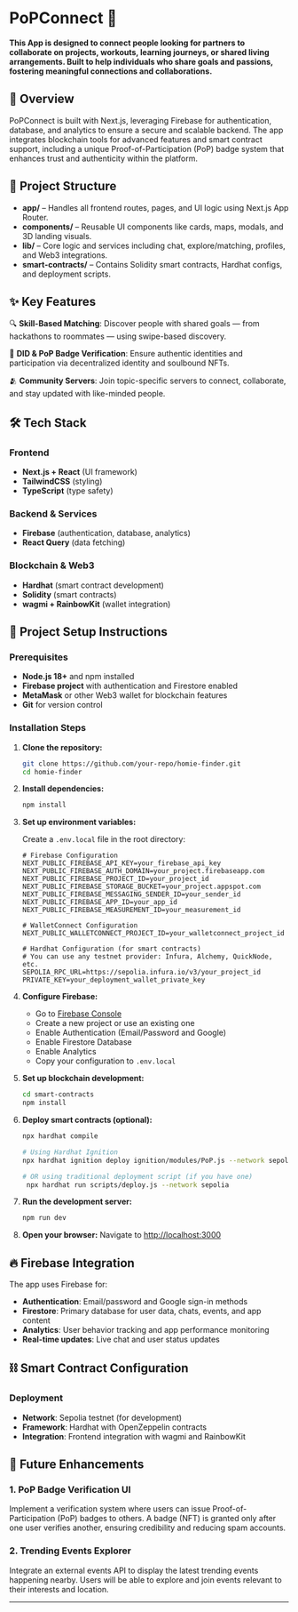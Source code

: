 # PoPConnect 🚀  
**This App is designed to connect people looking for partners to collaborate on projects, workouts, learning journeys, or shared living arrangements. Built to help individuals who share goals and passions, fostering meaningful connections and collaborations.**


## 🌟 Overview

PoPConnect is built with Next.js, leveraging Firebase for authentication, database, and analytics to ensure a secure and scalable backend. The app integrates blockchain tools for advanced features and smart contract support, including a unique Proof-of-Participation (PoP) badge system that enhances trust and authenticity within the platform.


## 📁 Project Structure

- **app/** – Handles all frontend routes, pages, and UI logic using Next.js App Router.
- **components/** – Reusable UI components like cards, maps, modals, and 3D landing visuals.
- **lib/** – Core logic and services including chat, explore/matching, profiles, and Web3 integrations.
- **smart-contracts/** – Contains Solidity smart contracts, Hardhat configs, and deployment scripts.


## ✨ Key Features

🔍 **Skill-Based Matching**: Discover people with shared goals — from hackathons to roommates — using swipe-based discovery.

🧾 **DID & PoP Badge Verification**: Ensure authentic identities and participation via decentralized identity and soulbound NFTs.

🫂 **Community Servers**: Join topic-specific servers to connect, collaborate, and stay updated with like-minded people.


## 🛠️ Tech Stack

### Frontend
- **Next.js + React** (UI framework)
- **TailwindCSS** (styling)
- **TypeScript** (type safety)

### Backend & Services
- **Firebase** (authentication, database, analytics)
- **React Query** (data fetching)

### Blockchain & Web3
- **Hardhat** (smart contract development)
- **Solidity** (smart contracts)
- **wagmi + RainbowKit** (wallet integration)


## 🚀 Project Setup Instructions

### Prerequisites
- **Node.js 18+** and npm installed
- **Firebase project** with authentication and Firestore enabled
- **MetaMask** or other Web3 wallet for blockchain features
- **Git** for version control

### Installation Steps

1. **Clone the repository:**
   ```bash
   git clone https://github.com/your-repo/homie-finder.git
   cd homie-finder
   ```

2. **Install dependencies:**
   ```bash
   npm install
   ```

3. **Set up environment variables:**
   
   Create a `.env.local` file in the root directory:
   ```env
   # Firebase Configuration
   NEXT_PUBLIC_FIREBASE_API_KEY=your_firebase_api_key
   NEXT_PUBLIC_FIREBASE_AUTH_DOMAIN=your_project.firebaseapp.com
   NEXT_PUBLIC_FIREBASE_PROJECT_ID=your_project_id
   NEXT_PUBLIC_FIREBASE_STORAGE_BUCKET=your_project.appspot.com
   NEXT_PUBLIC_FIREBASE_MESSAGING_SENDER_ID=your_sender_id
   NEXT_PUBLIC_FIREBASE_APP_ID=your_app_id
   NEXT_PUBLIC_FIREBASE_MEASUREMENT_ID=your_measurement_id

   # WalletConnect Configuration
   NEXT_PUBLIC_WALLETCONNECT_PROJECT_ID=your_walletconnect_project_id

   # Hardhat Configuration (for smart contracts)
   # You can use any testnet provider: Infura, Alchemy, QuickNode, etc.
   SEPOLIA_RPC_URL=https://sepolia.infura.io/v3/your_project_id
   PRIVATE_KEY=your_deployment_wallet_private_key
   ```

4. **Configure Firebase:**
   - Go to [Firebase Console](https://console.firebase.google.com/)
   - Create a new project or use an existing one
   - Enable Authentication (Email/Password and Google)
   - Enable Firestore Database
   - Enable Analytics
   - Copy your configuration to `.env.local`

5. **Set up blockchain development:**
   ```bash
   cd smart-contracts
   npm install
   ```

6. **Deploy smart contracts (optional):**
   ```bash
   npx hardhat compile
   
   # Using Hardhat Ignition
   npx hardhat ignition deploy ignition/modules/PoP.js --network sepolia
   
   # OR using traditional deployment script (if you have one)
    npx hardhat run scripts/deploy.js --network sepolia
   ```

7. **Run the development server:**
   ```bash
   npm run dev
   ```

8. **Open your browser:**
   Navigate to [http://localhost:3000](http://localhost:3000)

## 🔥 Firebase Integration

The app uses Firebase for:

- **Authentication**: Email/password and Google sign-in methods
- **Firestore**: Primary database for user data, chats, events, and app content
- **Analytics**: User behavior tracking and app performance monitoring
- **Real-time updates**: Live chat and user status updates

## ⛓️ Smart Contract Configuration

### Deployment
- **Network**: Sepolia testnet (for development)
- **Framework**: Hardhat with OpenZeppelin contracts
- **Integration**: Frontend integration with wagmi and RainbowKit

## 🚀 Future Enhancements
### 1. PoP Badge Verification UI 
Implement a verification system where users can issue Proof-of-Participation (PoP) badges to others. A badge (NFT) is granted only after one user verifies another, ensuring credibility and reducing spam accounts.

### 2. Trending Events Explorer
Integrate an external events API to display the latest trending events happening nearby. Users will be able to explore and join events relevant to their interests and location.

---
